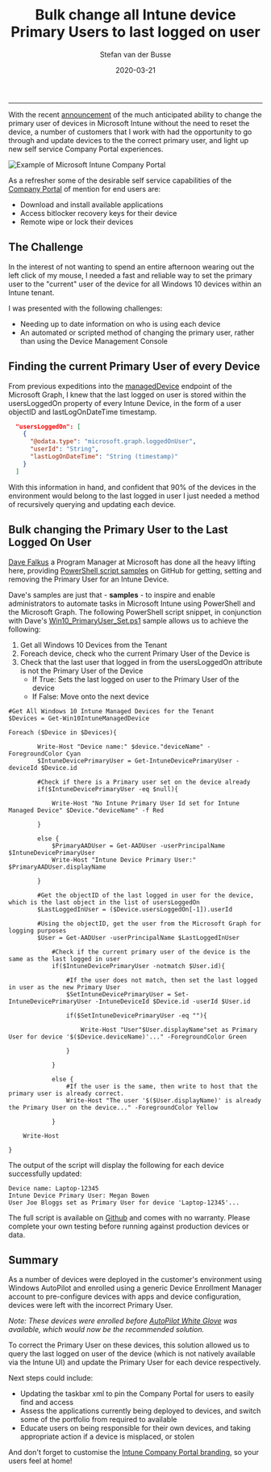 ﻿---
layout: post
date: 2020-03-21
title:  "Bulk change all Intune device Primary Users to last logged on user"
tags: [PowerShell, Microsoft Graph, Intune, Windows 10]
banner: "/SemiAnnualChat/assets/BulkChangePrimaryUser/banner.png"
image: "/assets/BulkChangePrimaryUser/twitter.png"
description: "A PowerShell script to change the Primary User of all Windows 10 Devices in an Intune Tenant to the last logged in user of the device"
author: "Stefan van der Busse"
comments: true
youtubeId:
---
___

With the recent [announcement](https://techcommunity.microsoft.com/t5/intune-customer-success/change-the-intune-primary-user-public-preview-now-available/ba-p/1221264) of the much anticipated ability to change the primary user of devices in Microsoft Intune without the need to reset the device, a number of customers that I work with had the opportunity to go through and update devices to the the correct primary user, and light up new self service Company Portal experiences.

![Example of Microsoft Intune Company Portal](https://docs.microsoft.com/en-us/mem/intune/user-help/media/rs1_appdetailspage_installed_03.png)

As a refresher some of the desirable self service capabilities of the [Company Portal](https://docs.microsoft.com/en-us/mem/intune/user-help/using-the-intune-company-portal-website) of mention for end users are:
* Download and install available applications
* Access bitlocker recovery keys for their device
* Remote wipe or lock their devices

## The Challenge

In the interest of not wanting to spend an entire afternoon wearing out the left click of my mouse, I needed a fast and reliable way to set the primary user to the "current" user of the device for all Windows 10 devices within an Intune tenant.

I was presented with the following challenges:

* Needing up to date information on who is using each device
* An automated or scripted method of changing the primary user, rather than using the Device Management Console


## Finding the current Primary User of every Device

From previous expeditions into the [managedDevice](https://docs.microsoft.com/en-us/graph/api/resources/intune-devices-manageddevice?view=graph-rest-beta) endpoint of the Microsoft Graph, I knew that the last logged on user is stored within the usersLoggedOn property of every Intune Device, in the form of a user objectID and lastLogOnDateTime timestamp.

```json
  "usersLoggedOn": [
    {
      "@odata.type": "microsoft.graph.loggedOnUser",
      "userId": "String",
      "lastLogOnDateTime": "String (timestamp)"
    }
  ]
```
With this information in hand, and confident that 90% of the devices in the environment would belong to the last logged in user I just needed a method of recursively querying and updating each device.

## Bulk changing the Primary User to the Last Logged On User

[Dave Falkus](https://twitter.com/davefalkus) a Program Manager at Microsoft has done all the heavy lifting here, providing [PowerShell script samples](https://github.com/microsoftgraph/powershell-intune-samples/tree/master/ManagedDevices#8-win10_primaryuser_getps1) on GitHub for getting, setting and removing the Primary User for an Intune Device.

Dave's samples are just that - **samples** - to inspire and enable administrators to automate tasks in Microsoft Intune using PowerShell and the Microsoft Graph. The following PowerShell script snippet, in conjunction with Dave's [Win10_PrimaryUser_Set.ps1](https://github.com/microsoftgraph/powershell-intune-samples/blob/master/ManagedDevices/Win10_PrimaryUser_Set.ps1) sample allows us to achieve the following:

1. Get all Windows 10 Devices from the Tenant
2. Foreach device, check who the current Primary User of the Device is
3. Check that the last user that logged in from the usersLoggedOn attribute is not the Primary User of the Device
    - If True: Sets the last logged on user to the Primary User of the device
    - If False: Move onto the next device

```PS
#Get All Windows 10 Intune Managed Devices for the Tenant
$Devices = Get-Win10IntuneManagedDevice

Foreach ($Device in $Devices){

        Write-Host "Device name:" $device."deviceName" -ForegroundColor Cyan
        $IntuneDevicePrimaryUser = Get-IntuneDevicePrimaryUser -deviceId $Device.id

        #Check if there is a Primary user set on the device already
        if($IntuneDevicePrimaryUser -eq $null){

            Write-Host "No Intune Primary User Id set for Intune Managed Device" $Device."deviceName" -f Red

        }

        else {
            $PrimaryAADUser = Get-AADUser -userPrincipalName $IntuneDevicePrimaryUser
            Write-Host "Intune Device Primary User:" $PrimaryAADUser.displayName

        }

        #Get the objectID of the last logged in user for the device, which is the last object in the list of usersLoggedOn
        $LastLoggedInUser = ($Device.usersLoggedOn[-1]).userId

        #Using the objectID, get the user from the Microsoft Graph for logging purposes
        $User = Get-AADUser -userPrincipalName $LastLoggedInUser

            #Check if the current primary user of the device is the same as the last logged in user
            if($IntuneDevicePrimaryUser -notmatch $User.id){

                #If the user does not match, then set the last logged in user as the new Primary User
                $SetIntuneDevicePrimaryUser = Set-IntuneDevicePrimaryUser -IntuneDeviceId $Device.id -userId $User.id

                if($SetIntuneDevicePrimaryUser -eq ""){

                    Write-Host "User"$User.displayName"set as Primary User for device '$($Device.deviceName)'..." -ForegroundColor Green

                }

            }

            else {
                #If the user is the same, then write to host that the primary user is already correct.
                Write-Host "The user '$($User.displayName)' is already the Primary User on the device..." -ForegroundColor Yellow

            }

    Write-Host

}

```

The output of the script will display the following for each device successfully updated:

```
Device name: Laptop-12345
Intune Device Primary User: Megan Bowen
User Joe Bloggs set as Primary User for device 'Laptop-12345'...
```

The full script is available on [Github](https://github.com/svdbusse/IntuneScripts/blob/master/PrimaryUser/Set-PrimaryUserfromLastLogIn.ps1) and comes with no warranty. Please complete your own testing before running against production devices or data.

## Summary

As a number of devices were deployed in the customer's environment using Windows AutoPilot and enrolled using a generic Device Enrollment Manager account to pre-configure devices with apps and device configuration, devices were left with the incorrect Primary User.

*Note: These devices were enrolled before [AutoPilot White Glove](https://docs.microsoft.com/en-us/windows/deployment/windows-autopilot/white-glove) was available, which would now be the recommended solution.*

To correct the Primary User on these devices, this solution allowed us to query the last logged on user of the device (which is not natively available via the Intune UI) and update the Primary User for each device respectively.

Next steps could include:
* Updating the taskbar xml to pin the Company Portal for users to easily find and access
* Assess the applications currently being deployed to devices, and switch some of the portfolio from required to available
* Educate users on being responsible for their own devices, and taking appropriate action if a device is misplaced, or stolen

And don't forget to customise the [Intune Company Portal branding](https://docs.microsoft.com/en-us/mem/intune/apps/company-portal-app), so your users feel at home!